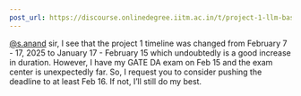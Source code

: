 ```yaml
---
post_url: https://discourse.onlinedegree.iitm.ac.in/t/project-1-llm-based-automation-agent-discussion-thread-tds-jan-2025/164277/61
---
```

[@s.anand](/u/s.anand) sir, I see that the project 1 timeline was changed from February 7 - 17, 2025 to January 17 - February 15 which undoubtedly is a good increase in duration. However, I have my GATE DA exam on Feb 15 and the exam center is unexpectedly far. So, I request you to consider pushing the deadline to at least Feb 16. If not, I’ll still do my best.